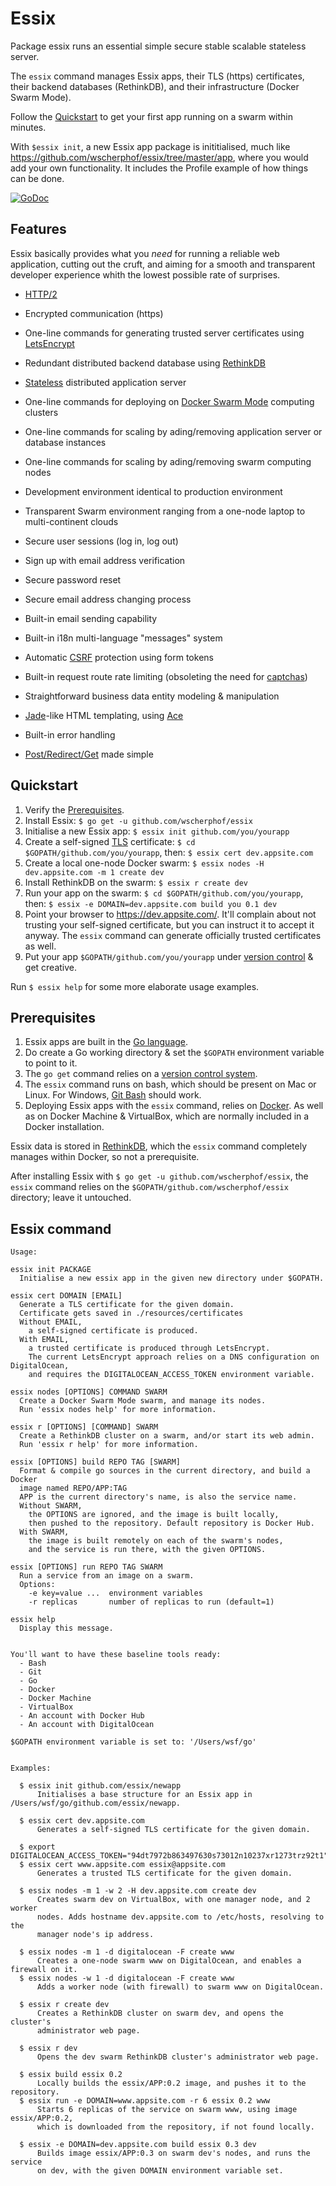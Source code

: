 # Essix
Package essix runs an essential simple secure stable scalable stateless server.

The `essix` command manages Essix apps, their TLS (https) certificates, their
backend databases (RethinkDB), and their infrastructure (Docker Swarm Mode).

Follow the [Quickstart](#quickstart) to get your first app running on a swarm within minutes.

With `$essix init`, a new Essix app package is inititialised, much like
https://github.com/wscherphof/essix/tree/master/app, where you would add your
own functionality. It includes the Profile example of how things can be done.

[![GoDoc](https://godoc.org/github.com/wscherphof/essix?status.svg)](https://godoc.org/github.com/wscherphof/essix)

## Features

Essix basically provides what you _need_ for running a reliable web application,
cutting out the cruft, and aiming for a smooth and transparent developer
experience whith the lowest possible rate of surprises.

- [HTTP/2](https://en.wikipedia.org/wiki/HTTP/2)
- Encrypted communication (https)
- One-line commands for generating trusted server certificates using [LetsEncrypt](https://letsencrypt.org/)
- Redundant distributed backend database using [RethinkDB](https://www.rethinkdb.com/)
- [Stateless](https://en.wikipedia.org/wiki/Stateless_protocol) distributed application server
- One-line commands for deploying on [Docker Swarm Mode](https://docs.docker.com/engine/swarm/) computing clusters
- One-line commands for scaling by ading/removing application server or database instances
- One-line commands for scaling by ading/removing swarm computing nodes
- Development environment identical to production environment
- Transparent Swarm environment ranging from a one-node laptop to multi-continent clouds

- Secure user sessions (log in, log out)
- Sign up with email address verification
- Secure password reset
- Secure email address changing process
- Built-in email sending capability
- Built-in i18n multi-language "messages" system

- Automatic [CSRF](https://www.owasp.org/index.php/Cross-Site_Request_Forgery_(CSRF)) protection using form tokens
- Built-in request route rate limiting (obsoleting the need for [captchas](https://www.owasp.org/index.php/Testing_for_Captcha_(OWASP-AT-012)#WARNING:_CAPTCHA_protection_is_an_ineffective_security_mechanism_and_should_be_perceived_as_a_.22rate_limiting.22_protection_only.21))

- Straightforward business data entity modeling & manipulation
- [Jade](http://jadelang.net/)-like HTML templating, using [Ace](https://github.com/yosssi/ace)
- Built-in error handling
- [Post/Redirect/Get](https://en.wikipedia.org/wiki/Post/Redirect/Get) made simple

## Quickstart

1. Verify the [Prerequisites](#prerequisites).
1. Install Essix: `$ go get -u github.com/wscherphof/essix`
1. Initialise a new Essix app: `$ essix init github.com/you/yourapp`
1. Create a self-signed [TLS](https://en.wikipedia.org/wiki/Transport_Layer_Security) certificate: `$ cd $GOPATH/github.com/you/yourapp`, then: `$ essix cert dev.appsite.com`
1. Create a local one-node Docker swarm: `$ essix nodes -H dev.appsite.com -m 1 create dev`
1. Install RethinkDB on the swarm: `$ essix r create dev`
1. Run your app on the swarm: `$ cd $GOPATH/github.com/you/yourapp`, then: `$ essix -e DOMAIN=dev.appsite.com build you 0.1 dev`
1. Point your browser to https://dev.appsite.com/. It'll complain about not trusting your self-signed certificate, but you can instruct it to accept it anyway. The `essix` command can generate officially trusted certificates as well.
1. Put your app `$GOPATH/github.com/you/yourapp` under [version control](https://guides.github.com/introduction/getting-your-project-on-github) & get creative.

Run `$ essix help` for some more elaborate usage examples.

## Prerequisites

1. Essix apps are built in the [Go language](https://golang.org/doc/install).
1. Do create a Go working directory & set the `$GOPATH` environment variable to point to it.
1. The `go get` command relies on a [version control system]().
1. The `essix` command runs on bash, which should be present on Mac or Linux.
For Windows, [Git Bash](https://git-for-windows.github.io/) should work.
1. Deploying Essix apps with the `essix` command, relies on [Docker](https://www.docker.com/products/docker).
As well as on Docker Machine & VirtualBox, which are normally included in a Docker installation.

Essix data is stored in [RethinkDB](https://www.rethinkdb.com/), which the
`essix` command completely manages within Docker, so not a prerequisite.

After installing Essix with `$ go get -u github.com/wscherphof/essix`, the
`essix` command relies on the `$GOPATH/github.com/wscherphof/essix` directory;
leave it untouched.

## Essix command
```
Usage:

essix init PACKAGE
  Initialise a new essix app in the given new directory under $GOPATH.

essix cert DOMAIN [EMAIL]
  Generate a TLS certificate for the given domain.
  Certificate gets saved in ./resources/certificates
  Without EMAIL,
    a self-signed certificate is produced.
  With EMAIL,
    a trusted certificate is produced through LetsEncrypt.
    The current LetsEncrypt approach relies on a DNS configuration on DigitalOcean,
    and requires the DIGITALOCEAN_ACCESS_TOKEN environment variable.

essix nodes [OPTIONS] COMMAND SWARM
  Create a Docker Swarm Mode swarm, and manage its nodes.
  Run 'essix nodes help' for more information.

essix r [OPTIONS] [COMMAND] SWARM
  Create a RethinkDB cluster on a swarm, and/or start its web admin.
  Run 'essix r help' for more information.

essix [OPTIONS] build REPO TAG [SWARM]
  Format & compile go sources in the current directory, and build a Docker
  image named REPO/APP:TAG
  APP is the current directory's name, is also the service name.
  Without SWARM,
    the OPTIONS are ignored, and the image is built locally,
    then pushed to the repository. Default repository is Docker Hub.
  With SWARM,
    the image is built remotely on each of the swarm's nodes,
    and the service is run there, with the given OPTIONS.

essix [OPTIONS] run REPO TAG SWARM
  Run a service from an image on a swarm.
  Options:
    -e key=value ...  environment variables
    -r replicas       number of replicas to run (default=1)

essix help
  Display this message.


You'll want to have these baseline tools ready:
  - Bash
  - Git
  - Go
  - Docker
  - Docker Machine
  - VirtualBox
  - An account with Docker Hub
  - An account with DigitalOcean

$GOPATH environment variable is set to: '/Users/wsf/go'


Examples:

  $ essix init github.com/essix/newapp
      Initialises a base structure for an Essix app in /Users/wsf/go/github.com/essix/newapp.

  $ essix cert dev.appsite.com
      Generates a self-signed TLS certificate for the given domain.

  $ export DIGITALOCEAN_ACCESS_TOKEN="94dt7972b863497630s73012n10237xr1273trz92t1"
  $ essix cert www.appsite.com essix@appsite.com
      Generates a trusted TLS certificate for the given domain.

  $ essix nodes -m 1 -w 2 -H dev.appsite.com create dev
      Creates swarm dev on VirtualBox, with one manager node, and 2 worker
      nodes. Adds hostname dev.appsite.com to /etc/hosts, resolving to the
      manager node's ip address.

  $ essix nodes -m 1 -d digitalocean -F create www
      Creates a one-node swarm www on DigitalOcean, and enables a firewall on it.
  $ essix nodes -w 1 -d digitalocean -F create www
      Adds a worker node (with firewall) to swarm www on DigitalOcean.

  $ essix r create dev
      Creates a RethinkDB cluster on swarm dev, and opens the cluster's
      administrator web page.

  $ essix r dev
      Opens the dev swarm RethinkDB cluster's administrator web page.

  $ essix build essix 0.2
      Locally builds the essix/APP:0.2 image, and pushes it to the repository.
  $ essix run -e DOMAIN=www.appsite.com -r 6 essix 0.2 www
      Starts 6 replicas of the service on swarm www, using image essix/APP:0.2,
      which is downloaded from the repository, if not found locally.

  $ essix -e DOMAIN=dev.appsite.com build essix 0.3 dev
      Builds image essix/APP:0.3 on swarm dev's nodes, and runs the service
      on dev, with the given DOMAIN environment variable set.
```
